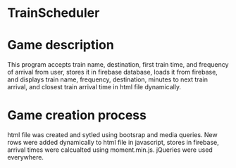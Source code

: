 # TrainScheduler

# Game description

This program accepts train name, destination, first train time, and frequency of arrival from user, stores it in firebase database,
loads it from firebase, and displays train name, frequency, destination, minutes to next train arrival, and closest train arrival time 
in html file dynamically.

# Game creation process

html file was created and sytled using bootsrap and media queries. New rows were added dynamically to html file in javascript, stores in firebase, arrival times were calcualted using moment.min.js. jQueries were used everywhere.

